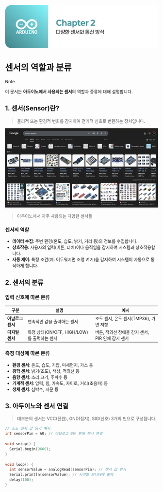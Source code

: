 <img src="./header.png" />

# 센서의 역할과 분류

> [!NOTE]
> 이 문서는 **아두이노에서 사용되는 센서**의 역할과 종류에 대해 설명합니다.

## 1. 센서(Sensor)란?

> 물리적 또는 환경적 변화를 감지하여 전기적 신호로 변환하는 장치입니다.

<img src="./src/sensors.png" />

> 아두이노에서 자주 사용되는 다양한 센서들

### 센서의 역할

- **데이터 수집**: 주변 환경(온도, 습도, 밝기, 거리 등)의 정보를 수집합니다.
- **상호작용**: 사용자의 입력(버튼, 터치)이나 움직임을 감지하여 시스템과 상호작용합니다.
- **자동 제어**: 특정 조건(예: 어두워지면 조명 켜기)을 감지하여 시스템이 자동으로 동작하게 합니다.

## 2. 센서의 분류

### 입력 신호에 따른 분류

| 구분 | 설명 | 예시 |
|---|---|---|
| **아날로그 센서** | 연속적인 값을 출력하는 센서 | 조도 센서, 온도 센서(TMP36), 가변 저항 |
| **디지털 센서** | 특정 상태(ON/OFF, HIGH/LOW)를 출력하는 센서 | 버튼, 적외선 장애물 감지 센서, PIR 인체 감지 센서 |

### 측정 대상에 따른 분류

- **환경 센서**: 온도, 습도, 기압, 미세먼지, 가스 등
- **광학 센서**: 밝기(조도), 색상, 적외선 등
- **음향 센서**: 소리 크기, 주파수 등
- **기계적 센서**: 압력, 힘, 가속도, 자이로, 거리(초음파) 등
- **생체 센서**: 심박수, 지문 등

## 3. 아두이노와 센서 연결

> 대부분의 센서는 VCC(전원), GND(접지), SIG(신호) 3개의 핀으로 구성됩니다.

```cpp
// 조도 센서 값 읽기 예시
int sensorPin = A0; // 아날로그 0번 핀에 센서 연결

void setup() {
  Serial.begin(9600);
}

void loop() {
  int sensorValue = analogRead(sensorPin); // 센서 값 읽기
  Serial.println(sensorValue); // 시리얼 모니터에 출력
  delay(100);
}
```
